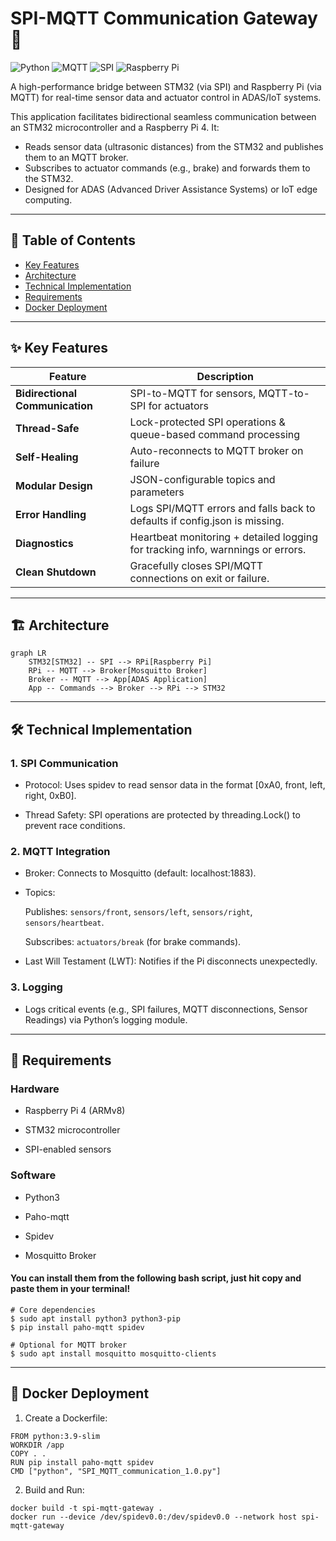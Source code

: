 #  SPI-MQTT Communication Gateway 🚀

![Python](https://img.shields.io/badge/Python-3.8%2B-blue)
![MQTT](https://img.shields.io/badge/Protocol-MQTT-orange)
![SPI](https://img.shields.io/badge/Interface-SPI-yellowgreen)
![Raspberry Pi](https://img.shields.io/badge/Platform-Raspberry%20Pi%204-red)

A high-performance bridge between STM32 (via SPI) and Raspberry Pi (via MQTT) for real-time sensor data and actuator control in ADAS/IoT systems.

This application facilitates bidirectional seamless communication between an STM32 microcontroller and a Raspberry Pi 4. It:

- Reads sensor data (ultrasonic distances) from the STM32 and publishes them to an MQTT broker.
- Subscribes to actuator commands (e.g., brake) and forwards them to the STM32.
- Designed for ADAS (Advanced Driver Assistance Systems) or IoT edge computing.

---

## 📖 Table of Contents
- [Key Features](#features) 
- [Architecture](#architecture)
- [Technical Implementation](#implementation)
- [Requirements](#requirements)
- [Docker Deployment](#docker)
---

## <a id="features"></a>✨ Key Features

| Feature                         | Description                                                                     |
|---------------------------------|---------------------------------------------------------------------------------|
| **Bidirectional Communication** | SPI-to-MQTT for sensors, MQTT-to-SPI for actuators                              |
| **Thread-Safe**                 | Lock-protected SPI operations & queue-based command processing                  |
| **Self-Healing**                | Auto-reconnects to MQTT broker on failure                                       | 
| **Modular Design**              | JSON-configurable topics and parameters                                         |
| **Error Handling**              | Logs SPI/MQTT errors and falls back to defaults if config.json is missing.      |
| **Diagnostics**                 | Heartbeat monitoring + detailed logging for tracking info, warnnings or errors. |
| **Clean Shutdown**	            | Gracefully closes SPI/MQTT connections on exit or failure.                      |

---

## <a id="architecture"></a>🏗 Architecture

```mermaid
graph LR
    STM32[STM32] -- SPI --> RPi[Raspberry Pi]
    RPi -- MQTT --> Broker[Mosquitto Broker]
    Broker -- MQTT --> App[ADAS Application]
    App -- Commands --> Broker --> RPi --> STM32
```

---

## <a id="implementation"></a>🛠 Technical Implementation

### 1. SPI Communication
- Protocol: Uses spidev to read sensor data in the format [0xA0, front, left, right, 0xB0].

- Thread Safety: SPI operations are protected by threading.Lock() to prevent race conditions.

### 2. MQTT Integration
- Broker: Connects to Mosquitto (default: localhost:1883).

- Topics:

    Publishes: `sensors/front`, `sensors/left`, `sensors/right`, `sensors/heartbeat`.

    Subscribes: `actuators/break` (for brake commands).

- Last Will Testament (LWT): Notifies if the Pi disconnects unexpectedly.

### 3. Logging
- Logs critical events (e.g., SPI failures, MQTT disconnections, Sensor Readings) via Python’s logging module.

---

## <a id="requirements"></a>📌 Requirements

### Hardware

- Raspberry Pi 4 (ARMv8)

- STM32 microcontroller

- SPI-enabled sensors

### Software

- Python3

- Paho-mqtt

- Spidev

- Mosquitto Broker

#### You can install them from the following bash script, just hit copy and paste them in your terminal!
```
# Core dependencies
$ sudo apt install python3 python3-pip
$ pip install paho-mqtt spidev

# Optional for MQTT broker
$ sudo apt install mosquitto mosquitto-clients
```
---

## <a id="docker"></a>🐳 Docker Deployment

1. Create a Dockerfile:
```
FROM python:3.9-slim
WORKDIR /app
COPY . .
RUN pip install paho-mqtt spidev
CMD ["python", "SPI_MQTT_communication_1.0.py"]
```
2. Build and Run:
```
docker build -t spi-mqtt-gateway .
docker run --device /dev/spidev0.0:/dev/spidev0.0 --network host spi-mqtt-gateway
```

